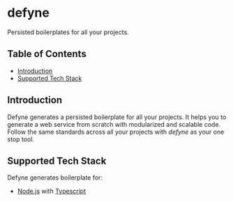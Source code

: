 # defyne
Persisted boilerplates for all your projects.

## Table of Contents
- [Introduction](#introduction)
- [Supported Tech Stack](#supported-tech-stack)

## Introduction
Defyne generates a persisted boilerplate for all your projects. It helps you to generate a web service from scratch with modularized and scalable code. Follow the same standards across all your projects with *defyne* as your one stop tool.

## Supported Tech Stack
Defyne generates boilerplate for:
-  [Node.js](https://nodejs.org/) with [Typescript](https://www.typescriptlang.org/)
